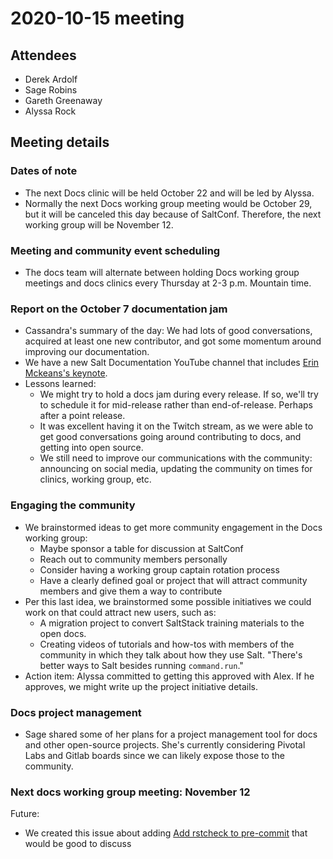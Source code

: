 # 2020-10-15 meeting

## Attendees

* Derek Ardolf
* Sage Robins
* Gareth Greenaway
* Alyssa Rock

## Meeting details

### Dates of note

- The next Docs clinic will be held October 22 and will be led by Alyssa.
- Normally the next Docs working group meeting would be October 29, but it will
  be canceled this day because of SaltConf. Therefore, the next working group
  will be November 12.

### Meeting and community event scheduling

- The docs team will alternate between holding Docs working group meetings and
  docs clinics every Thursday at 2-3 p.m. Mountain time.

### Report on the October 7 documentation jam

- Cassandra's summary of the day: We had lots of good conversations, acquired at
  least one new contributor, and  got some momentum around improving our
  documentation.
- We have a new Salt Documentation YouTube channel that includes [Erin Mckeans's keynote](https://www.youtube.com/watch?v=-zVgjhsFv1U&list=PL9svBjLDUl_9uKyNTiBHjO6HDmquR83Ja).
- Lessons learned:
  - We might try to hold a docs jam during every release. If so, we'll try to
    schedule it for mid-release rather than end-of-release. Perhaps after a
    point release.
  - It was excellent having it on the Twitch stream, as we were able to get good
    conversations going around contributing to docs, and getting into open
    source.
  - We still need to improve our communications with the community: announcing
    on social media, updating the community on times for clinics, working group,
    etc.

### Engaging the community

- We brainstormed ideas to get more community engagement in the Docs working
  group:
  - Maybe sponsor a table for discussion at SaltConf
  - Reach out to community members personally
  - Consider having a working group captain rotation process
  - Have a clearly defined goal or project that will attract community members
    and give them a way to contribute
- Per this last idea, we brainstormed some possible initiatives we could work on
  that could attract new users, such as:
  - A migration project to convert SaltStack training materials to the open docs.
  - Creating videos of tutorials and how-tos with members of the community in
    which they talk about how they use Salt. "There's better ways to Salt
    besides running `command.run`."
- Action item: Alyssa committed to getting this approved with Alex. If he
  approves, we might write up the project initiative details.

### Docs project management

- Sage shared some of her plans for a project management tool for docs and other
  open-source projects. She's currently considering Pivotal Labs and Gitlab
  boards since we can likely expose those to the community.

### Next docs working group meeting: November 12

Future:
- We created this issue about adding
  [Add rstcheck to pre-commit](https://github.com/saltstack/salt/issues/58668)
  that would be good to discuss
